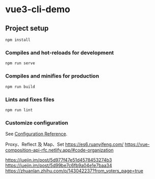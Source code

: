 # vue3-cli-demo

## Project setup
```
npm install
```

### Compiles and hot-reloads for development
```
npm run serve
```

### Compiles and minifies for production
```
npm run build
```

### Lints and fixes files
```
npm run lint
```

### Customize configuration
See [Configuration Reference](https://cli.vuejs.org/config/).

Proxy、Reflect 及 Map、Set
https://es6.ruanyifeng.com/
https://vue-composition-api-rfc.netlify.app/#code-organization

https://juejin.im/post/5d977f47e51d4578453274b3
https://juejin.im/post/5d99be7c6fb9a04e1e7baa34
https://zhuanlan.zhihu.com/p/143042237?from_voters_page=true